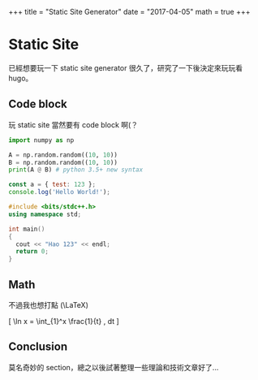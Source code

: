 +++
title = "Static Site Generator"
date = "2017-04-05"
math = true
+++

# Static Site

已經想要玩一下 static site generator 很久了，研究了一下後決定來玩玩看 hugo。

<!--more-->

## Code block
玩 static site 當然要有 code block 啊(？

```python
import numpy as np

A = np.random.random((10, 10))
B = np.random.random((10, 10))
print(A @ B) # python 3.5+ new syntax
```

```javascript
const a = { test: 123 };
console.log('Hello World!');
```

```cpp
#include <bits/stdc++.h>
using namespace std;

int main()
{
  cout << "Hao 123" << endl;
  return 0;
}
```

## Math
不過我也想打點 \(\LaTeX\)

\[
  \ln x = \int_{1}^x \frac{1}{t} \, dt
\]

## Conclusion
莫名奇妙的 section，總之以後試著整理一些理論和技術文章好了...

